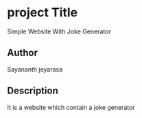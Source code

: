 # project Title

Simple Website With Joke Generator

##  Author

Sayananth jeyarasa

##  Description

It is a website which contain a joke generator